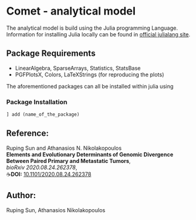 # Comet - analytical model
The analytical model is build using the Julia programming Language. Information for installing Julia locally can be found in [official julialang site](https://julialang.org/).

## Package Requirements

- LinearAlgebra, SparseArrays, Statistics, StatsBase
- PGFPlotsX, Colors, LaTeXStrings (for reproducing the plots)

The aforementioned packages can all be installed within julia using


### Package Installation

```julia
] add (name_of_the_package)
```

## Reference:
Ruping Sun and Athanasios N. Nikolakopoulos\
**Elements and Evolutionary Determinants of Genomic Divergence Between Paired Primary and Metastatic Tumors**,\
*bioRxiv 2020.08.24.262378*,\
☕**DOI:** [10.1101/2020.08.24.262378](https://doi.org/10.1101/2020.08.24.262378)

## Author:
Ruping Sun, Athanasios Nikolakopoulos
